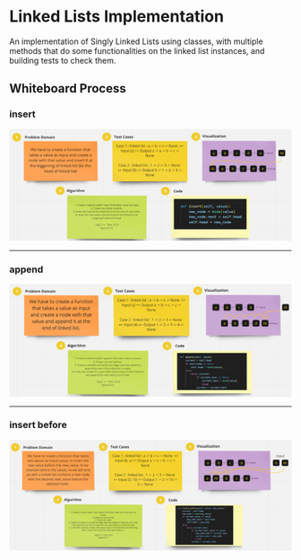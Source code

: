 # Linked Lists Implementation

An implementation of Singly Linked Lists using classes, with multiple methods that do some functionalities on the linked list instances, and building tests to check them.

## Whiteboard Process

### insert

![insert](./Whiteboards/insert.png)

------

### append

![append](./Whiteboards/append.png)

-------

### insert before

![insert-before](./Whiteboards/insert_before.png)


